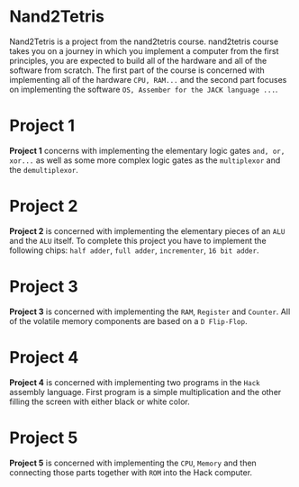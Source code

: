 # Nand2Tetris

Nand2Tetris is a project from the nand2tetris course. nand2tetris course takes you on a journey in which you implement a computer from the first principles, you are expected to build all of the hardware and all of the software from scratch. The first part of the course is concerned with implementing all of the hardware `CPU, RAM...` and the second part focuses on implementing the software `OS, Assember for the JACK language ...`.

# Project 1

**Project 1** concerns with implementing the elementary logic gates `and, or, xor...` as well as some more complex logic gates as the `multiplexor` and the `demultiplexor`.

# Project 2

**Project 2** is concerned with implementing the elementary pieces of an `ALU` and the `ALU` itself. To complete this project you have to implement the following chips: `half adder`, `full adder`, `incrementer`, `16 bit adder`.

# Project 3

**Project 3** is concerned with implementing the `RAM`, `Register` and `Counter`. All of the volatile memory components are based on a `D Flip-Flop`.

# Project 4

**Project 4** is concerned with implementing two programs in the `Hack` assembly language. First program is a simple multiplication and the other filling the screen with either black or white color.

# Project 5

**Project 5** is concerned with implementing the `CPU`, `Memory` and then connecting those parts together with `ROM` into the Hack computer.
